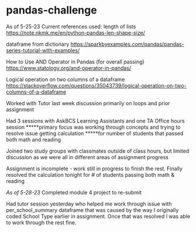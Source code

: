 # pandas-challenge

As of 5-25-23
Current references used:
length of lists
https://note.nkmk.me/en/python-pandas-len-shape-size/

dataframe from dictionary
https://sparkbyexamples.com/pandas/pandas-series-tutorial-with-examples/

How to Use AND Operator in Pandas  (for overall passing)
https://www.statology.org/and-operator-in-pandas/

Logical operation on two columns of a dataframe
https://stackoverflow.com/questions/35043739/logical-operation-on-two-columns-of-a-dataframe

Worked with Tutor last week discussion primarily on loops and prior assignment

Had 3 sessions with AskBCS Learning Assistants and one TA Office hours session
*****primary focus was working through concepts and trying to resolve issue getting calculation 
*****for number of students that passed both math and reading

Joined two study groups with classmates outside of class hours, but limited discussion as we were all in different areas of assignment progress

Assignment is incomplete - work still in progress to finish the rest.  Finally resolved the calculation tonight for # of students passing both math & reading


*As of 5-28-23*
Completed module 4 project to re-submit

Had tutor session yesterday who helped me work through issue with per_school_summary dataframe that was caused by the way I originally coded School Type earlier in assignment.  Once that was resolved I was able to work through the rest fine.
